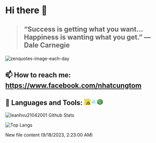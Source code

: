 # Hi there 👋


## <blockquote>&ldquo;Success is getting what you want... Happiness is wanting what you get.&rdquo; &mdash; <footer>Dale Carnegie</footer></blockquote>


<img width="50%" src="https://zenquotes.io/api/image" alt="zenquotes-image-each-day" />


 ## 📫 How to reach me: https://www.facebook.com/nhatcungtom


 ## 🌱 **Languages and Tools:**	<code><img height="20" src="https://raw.githubusercontent.com/github/explore/80688e429a7d4ef2fca1e82350fe8e3517d3494d/topics/javascript/javascript.png"></code><code><img height="20" src="https://raw.githubusercontent.com/github/explore/80688e429a7d4ef2fca1e82350fe8e3517d3494d/topics/react/react.png"></code><code><img height="20" src="https://raw.githubusercontent.com/github/explore/80688e429a7d4ef2fca1e82350fe8e3517d3494d/topics/nodejs/nodejs.png"></code>


![leanhvu21042001 Github Stats](https://github-readme-stats.vercel.app/api?username=leanhvu21042001&show_icons=true&theme=tokyonight)


![Top Langs](https://github-readme-stats.vercel.app/api/top-langs/?username=leanhvu21042001&layout=compact&theme=tokyonight)


New file content (9/18/2023, 2:23:00 AM)